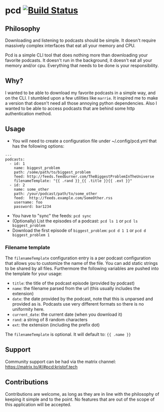 # pcd [![Build Status](https://travis-ci.org/kvannotten/pcd.svg?branch=master)](https://travis-ci.org/kvannotten/pcd)

## Philosophy

Downloading and listening to podcasts should be simple. It doesn't require massively complex interfaces that eat all your memory and CPU. 

Pcd is a simple CLI tool that does nothing more than downloading your favorite podcasts. It doesn't run in the background, it doesn't eat all your memory and/or cpu. Everything that needs to be done is your responsibility. 

## Why?

I wanted to be able to download my favorite podcasts in a simple way, and on the CLI. I stumbled upon a few utilities like `marrie`. It inspired me to make a version that doesn't need all those annoying python dependencies. Also I wanted to be able to access podcasts that are behind some http authentication method.

## Usage

- You will need to create a configuration file under ~/.config/pcd.yml that has the following options: 
```
---
podcasts:
  - id: 1
    name: biggest_problem
    path: /some/path/to/biggest_problem
    feed: http://feeds.feedburner.com/TheBiggestProblemInTheUniverse
    filenameTemplate: "{{ .rand }}_{{ .title }}{{ .ext }}"
  - id: 2
    name: some_other
    path: /your/podcast/path/to/some_other
    feed:  http://feeds.example.com/SomeOther.rss
    username: foo
    password: bar1234
```
- You have to "sync" the feeds: `pcd sync`
- (Optionally) List the episodes of a podcast: `pcd ls 1` or `pcd ls biggest_problem`
- Download the first episode of `biggest_problem`: `pcd d 1 1` or `pcd d biggest_problem 1`

### Filename template

The `filenameTemplate` configuration entry is a per podcast configuration that allows you to
customize the name of the file. You can add static strings to be shared by all files. Furthermore
the following variables are pushed into the template for your usage:
* `title`: the title of the podcast episode (provided by podcast)
* `name`: the filename parsed from the url (this usually includes the extension)
* `date`: the date provided by the podcast, note that this is unparsed and provided as is. Podcasts use very different formats so there is no uniformity here.
* `current_date`: the current date (when you download it)
* `rand`: a string of 8 random characters
* `ext`: the extension (including the prefix dot)

The `filenameTemplate` is optional. It will default to: `{{ .name }}`

## Support

Community support can be had via the matrix channel: https://matrix.to/#/#pcd:kristof.tech

## Contributions

Contributions are welcome, as long as they are in line with the philosophy of keeping it simple and to the point. No features that are out of the scope of this application will be accepted.
